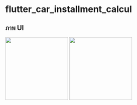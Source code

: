 # flutter_car_installment_calcul

## ภาพ UI

<img src="https://github.com/user-attachments/assets/864b51a7-4f1f-4922-af54-3d80177b50e3" width="200">
<img src="https://github.com/user-attachments/assets/e11fe66a-e2ef-4ab8-a4bb-dffb599e0473" width="200">
